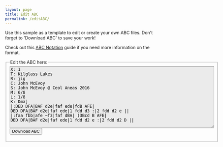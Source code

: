 ```yaml
---
layout: page
title: Edit ABC
permalink: /editABC/
---
```


Use this sample as a template to edit or create your own ABC files. Don't
forget to 'Download ABC' to save your work!

Check out this <a href="http://abcnotation.com/wiki/abc:standard:v2.1">ABC Notation</a>
guide if you need more information on the format.

<!-- Group the input and controls for ABC-->
<fieldset style="display: inline-block; vertical-align: middle;">
    <legend>Edit the ABC here:</legend>

<!-- Read the modified ABC and play if requested -->
<span title="Use this sample as a template to edit or create your own ABC files. Don't forget to 'Download ABC' to save your work!">      
<textarea name='abc' id="abc" rows="13" cols="80" style="background-color: #ebebeb" spellcheck="false">
X: 1
T: Kilglass Lakes
R: jig
C: John McEvoy
S: John McEvoy @ Ceol Aneas 2016
M: 6/8
L: 1/8
K: Dmaj
|:DED DFA|BAF d2e|faf ede|fdB AFE|
DED DFA|BAF d2e|faf ede|1 fdd d3 :|2 fdd d2 e ||
|:faa fbb|afe ~f3|faf dBA| (3Bcd B AFE|
DED DFA|BAF d2e|faf ede|1 fdd d2 e :|2 fdd d2 D ||
</textarea>
</span>

<!-- Area to store unrolled ABC -->
<textarea id="ABCprocessed" style="display:none;"></textarea>

<!-- Area to store filename for download -->
<textarea id="filename" style="display:none;"></textarea>

<!-- Controls for ABC player -->
<div id="ABCplayer"></div>

<!-- Allow the user to save their ABC-->
<form>
   <span title="Download the ABC you've entered. Don't lose your work!">      
  		<input value='Download ABC' type='button' onclick='downloadFile(document.getElementById("filename").value, document.getElementById("abc").value)' />
   </span>
</form>
</fieldset>


<!-- Draw the dots -->
<div class="output">
	<div id="paper0" class="paper"></div>
</div>

<!-- Show errors -->
<br />
<div id='warnings'></div>

<script type="text/javascript" src="{{ site.mp3_host }}/js/abcjs_editor_3.0-min.js"></script>
<script type="text/javascript" src="{{ site.mp3_host }}/js/musical-ws.js"></script>
<script type="text/javascript" src="{{ site.mp3_host }}/js/abc_controls.js"></script>
<script type="text/javascript" src="{{ site.mp3_host }}/js/webpage_tools.js"></script>

<script type='text/javascript'>
$(document).ready(function()
{
	// Create the ABC player
	ABCplayer.innerHTML = createABCplayer('processed', 'abcplayer_tunepage', '{{ site.defaultABCplayer }}');

	// Get ready to play the initial ABC
	ABCprocessed.value = preProcessABC(abc.value);

	// Set the filename for downloading
	document.getElementById("filename").innerHTML = slugify(getABCtitle(ABCprocessed.value)) + '.abc';

	// If the ABC changes get ready to play the revised ABC
	$('#abc').bind('input propertychange', function() {
		ABCprocessed.value = preProcessABC(abc.value);

		// Reset the filename for downloading
	    document.getElementById("filename").innerHTML = slugify(getABCtitle(ABCprocessed.value)) + '.abc';
	});

	// Display the ABC in the textbox as dots
	abc_editor = new window.ABCJS.Editor("abc", { paper_id: "paper0", midi_id:"midi", warnings_id:"warnings", indicate_changed: "true" });
});
</script>
